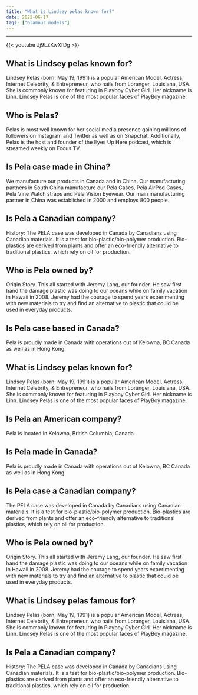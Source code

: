 ```yaml
---
title: "What is Lindsey pelas known for?"
date: 2022-06-17
tags: ["Glamour models"]
---
```


---
{{< youtube Jj9LZKwXfDg >}}
## What is Lindsey pelas known for?
Lindsey Pelas (born: May 19, 1991) is a popular American Model, Actress, Internet Celebrity, & Entrepreneur, who hails from Loranger, Louisiana, USA. She is commonly known for featuring in Playboy Cyber Girl. Her nickname is Linn. Lindsey Pelas is one of the most popular faces of PlayBoy magazine.

## Who is Pelas?
Pelas is most well known for her social media presence gaining millions of followers on Instagram and Twitter as well as on Snapchat. Additionally, Pelas is the host and founder of the Eyes Up Here podcast, which is streamed weekly on Focus TV.

## Is Pela case made in China?
We manufacture our products in Canada and in China. Our manufacturing partners in South China manufacture our Pela Cases, Pela AirPod Cases, Pela Vine Watch straps and Pela Vision Eyewear. Our main manufacturing partner in China was established in 2000 and employs 800 people.

## Is Pela a Canadian company?
History: The PELA case was developed in Canada by Canadians using Canadian materials. It is a test for bio-plastic/bio-polymer production. Bio-plastics are derived from plants and offer an eco-friendly alternative to traditional plastics, which rely on oil for production.

## Who is Pela owned by?
Origin Story. This all started with Jeremy Lang, our founder. He saw first hand the damage plastic was doing to our oceans while on family vacation in Hawaii in 2008. Jeremy had the courage to spend years experimenting with new materials to try and find an alternative to plastic that could be used in everyday products.

## Is Pela case based in Canada?
Pela is proudly made in Canada with operations out of Kelowna, BC Canada as well as in Hong Kong.

## What is Lindsey pelas known for?
Lindsey Pelas (born: May 19, 1991) is a popular American Model, Actress, Internet Celebrity, & Entrepreneur, who hails from Loranger, Louisiana, USA. She is commonly known for featuring in Playboy Cyber Girl. Her nickname is Linn. Lindsey Pelas is one of the most popular faces of PlayBoy magazine.

## Is Pela an American company?
Pela is located in Kelowna, British Columbia, Canada .

## Is Pela made in Canada?
Pela is proudly made in Canada with operations out of Kelowna, BC Canada as well as in Hong Kong.

## Is Pela case a Canadian company?
The PELA case was developed in Canada by Canadians using Canadian materials. It is a test for bio-plastic/bio-polymer production. Bio-plastics are derived from plants and offer an eco-friendly alternative to traditional plastics, which rely on oil for production.

## Who is Pela owned by?
Origin Story. This all started with Jeremy Lang, our founder. He saw first hand the damage plastic was doing to our oceans while on family vacation in Hawaii in 2008. Jeremy had the courage to spend years experimenting with new materials to try and find an alternative to plastic that could be used in everyday products.

## What is Lindsey pelas famous for?
Lindsey Pelas (born: May 19, 1991) is a popular American Model, Actress, Internet Celebrity, & Entrepreneur, who hails from Loranger, Louisiana, USA. She is commonly known for featuring in Playboy Cyber Girl. Her nickname is Linn. Lindsey Pelas is one of the most popular faces of PlayBoy magazine.

## Is Pela a Canadian company?
History: The PELA case was developed in Canada by Canadians using Canadian materials. It is a test for bio-plastic/bio-polymer production. Bio-plastics are derived from plants and offer an eco-friendly alternative to traditional plastics, which rely on oil for production.

